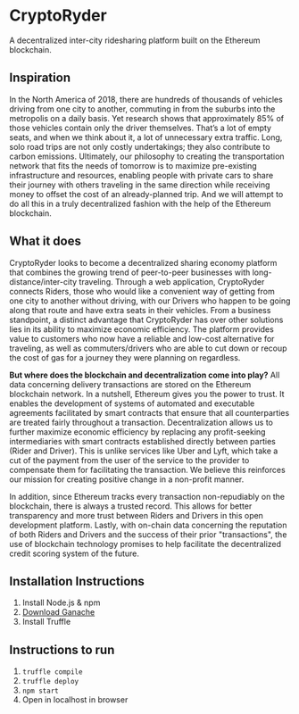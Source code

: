 # CryptoRyder
A decentralized inter-city ridesharing platform built on the Ethereum blockchain.

## Inspiration
In the North America of 2018, there are hundreds of thousands of vehicles driving from one city to another, commuting in from the suburbs into the metropolis on a daily basis. Yet research shows that approximately 85% of those vehicles contain only the driver themselves. That’s a lot of empty seats, and when we think about it, a lot of unnecessary extra traffic. Long, solo road trips are not only costly undertakings; they also contribute to carbon emissions. Ultimately, our philosophy to creating the transportation network that fits the needs of tomorrow is to maximize pre-existing infrastructure and resources, enabling people with private cars to share their journey with others traveling in the same direction while receiving money to offset the cost of an already-planned trip. And we will attempt to do all this in a truly decentralized fashion with the help of the Ethereum blockchain.

## What it does
CryptoRyder looks to become a decentralized sharing economy platform that combines the growing trend of peer-to-peer businesses with long-distance/inter-city traveling. Through a web application, CryptoRyder connects Riders, those who would like a convenient way of getting from one city to another without driving, with our Drivers who happen to be going along that route and have extra seats in their vehicles. From a business standpoint, a distinct advantage that CryptoRyder has over other solutions lies in its ability to maximize economic efficiency. The platform provides value to customers who now have a reliable and low-cost alternative for traveling, as well as commuters/drivers who are able to cut down or recoup the cost of gas for a journey they were planning on regardless.

**But where does the blockchain and decentralization come into play?**
All data concerning delivery transactions are stored on the Ethereum blockchain network. In a nutshell, Ethereum gives you the power to trust. It enables the development of systems of automated and executable agreements facilitated by smart contracts that ensure that all counterparties are treated fairly throughout a transaction. Decentralization allows us to further maximize economic efficiency by replacing any profit-seeking intermediaries with smart contracts established directly between parties (Rider and Driver). This is unlike services like Uber and Lyft, which take a cut of the payment from the user of the service to the provider to compensate them for facilitating the transaction. We believe this reinforces our mission for creating positive change in a non-profit manner.

In addition, since Ethereum tracks every transaction non-repudiably on the blockchain, there is always a trusted record. This allows for better transparency and more trust between Riders and Drivers in this open development platform. Lastly, with on-chain data concerning the reputation of both Riders and Drivers and the success of their prior "transactions", the use of blockchain technology promises to help facilitate the decentralized credit scoring system of the future.

## Installation Instructions
1. Install Node.js & npm
2. [Download Ganache](http://truffleframework.com/ganache/)
3. Install Truffle

## Instructions to run
1. `truffle compile`
2. `truffle deploy`
3. `npm start`
4. Open in localhost in browser
